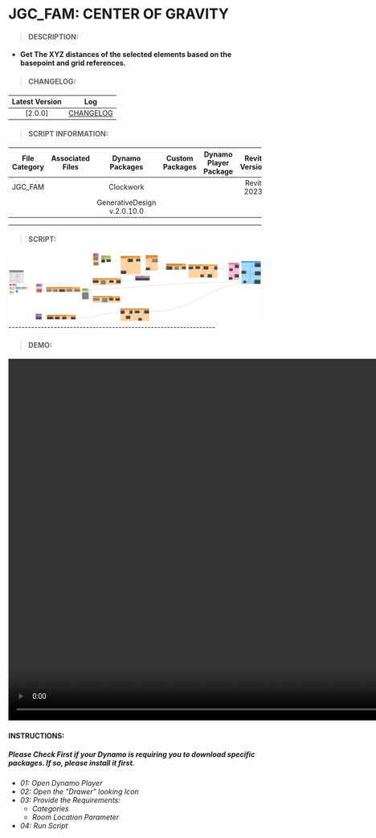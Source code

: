 # JGC_FAM: CENTER OF GRAVITY

> #### DESCRIPTION: 
- **Get The XYZ distances of the selected elements based on the basepoint and grid references.**

> #### CHANGELOG:

| Latest Version | Log |
| :-------: | :----: | 
|[2.0.0] | [CHANGELOG](/_scripts/_project/268_JGC/FAMILY/changelog/JGC_FAM_CenterOfGravity.md) |

> #### SCRIPT INFORMATION: 

| File Category | Associated Files | Dynamo Packages | Custom Packages | Dynamo Player Package | Revit Version | Author | Modified By | File Name & Location | 
| :-------: | :----: | :---: | :---: | :---: | :---: | :---: | :---: | :--: |
| JGC_FAM |  | Clockwork |  |  | Revit 2023 | Melvin Tuliao | | JGC_FAM_CenterOfGravity |
|           |  | GenerativeDesign v.2.0.10.0 |                 |                    | | | | (https://bimcapcom.sharepoint.com/sites/BCP-Main/Shared%20Documents/Forms/AllItems.aspx?id=%2Fsites%2FBCP%2DMain%2FShared%20Documents%2F06%5FR%26D%2F01%5FDynamo%2F01%5FScripts%2F02%5FPROJECT%2F281%5FJGC%2FFAMILY&p=true&ga=1) |

----------------------------------------------------------------
> #### SCRIPT: 
<img src="./_scripts/_project/268_JGC/FAMILY/images/20240131_JGC_CenterOfGravity V1.0.0_2024-08-27_11-02-18.png">
----------------------------------------------------------------

> #### DEMO: 

<video width="1280" height="720" controls>
 <source src="./_scripts/_project/268_JGC/FAMILY/demo/JGC_CENTER OF GRAVITY_DEMO.mp4" type="video/mp4">
</video>

#### INSTRUCTIONS: 
##### Please Check First if your Dynamo is requiring you to download specific packages. If so, please install it first.

- *01: Open Dynamo Player*
- *02: Open the "Drawer" looking Icon*
- *03: Provide the Requirements:*
    - *Categories*
    - *Room Location Parameter*
- *04: Run Script*